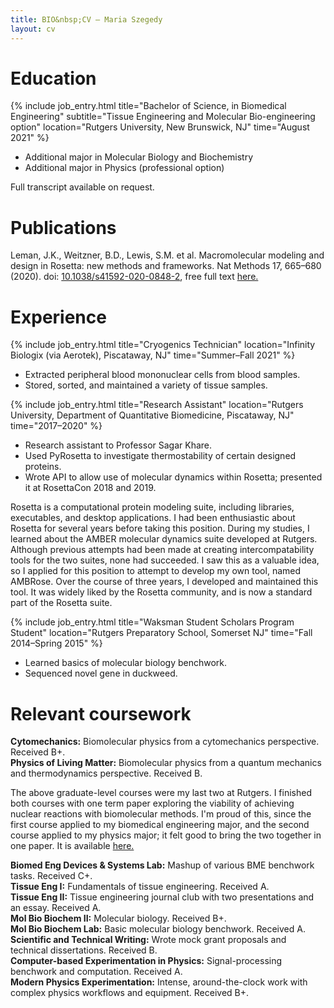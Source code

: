 ```yaml
---
title: BIO&nbsp;CV — Maria Szegedy
layout: cv
---
```


# Education
{% include job_entry.html
title="Bachelor of Science, in Biomedical Engineering"
subtitle="Tissue Engineering and Molecular Bio-engineering option"
location="Rutgers University, New Brunswick, NJ"
time="August 2021" %}

- Additional major in Molecular Biology and Biochemistry
- Additional major in Physics (professional option)

<div class="aside">Full transcript available on request.</div>

# Publications
Leman, J.K., Weitzner, B.D., Lewis, S.M. et al. Macromolecular modeling and
design in Rosetta: new methods and frameworks. Nat Methods 17, 665–680 (2020).
doi: [10.1038/s41592-020-0848-2](https://doi.org/10.1038/s41592-020-0848-2),
free full text [here.](https://europepmc.org/article/MED/32483333)

# Experience
{% include job_entry.html
title="Cryogenics Technician"
location="Infinity Biologix (via Aerotek), Piscataway, NJ"
time="Summer–Fall 2021" %}
- Extracted peripheral blood mononuclear cells from blood samples.
- Stored, sorted, and maintained a variety of tissue samples.

{% include job_entry.html
title="Research Assistant"
location="Rutgers University, Department of Quantitative Biomedicine, Piscataway, NJ"
time="2017–2020" %}
- Research assistant to Professor Sagar Khare.
- Used PyRosetta to investigate thermostability of certain designed proteins.
- Wrote API to allow use of molecular dynamics within Rosetta; presented it at
  RosettaCon 2018 and 2019.

<div class="aside">Rosetta is a computational protein modeling suite, including
libraries, executables, and desktop applications. I had been enthusiastic about
Rosetta for several years before taking this position. During my studies, I
learned about the AMBER molecular dynamics suite developed at Rutgers. Although
previous attempts had been made at creating intercompatability tools for the two
suites, none had succeeded. I saw this as a valuable idea, so I applied for this
position to attempt to develop my own tool, named AMBRose. Over the course of
three years, I developed and maintained this tool. It was widely liked by the
Rosetta community, and is now a standard part of the Rosetta suite.</div>

{% include job_entry.html
title="Waksman Student Scholars Program Student"
location="Rutgers Preparatory School, Somerset NJ"
time="Fall 2014–Spring 2015" %}
- Learned basics of molecular biology benchwork.
- Sequenced novel gene in duckweed.

# Relevant coursework
**Cytomechanics:** Biomolecular physics from a cytomechanics perspective.
  Received B+.  
**Physics of Living Matter:** Biomolecular physics from a quantum mechanics and
  thermodynamics perspective. Received B.

<div class="aside">The above graduate-level courses were my last two at Rutgers.
I finished both courses with one term paper exploring the viability of achieving
nuclear reactions with biomolecular methods. I'm proud of this, since the first
course applied to my biomedical engineering major, and the second course applied
to my physics major; it felt good to bring the two together in one paper. It is
available <a href="assets/pdfs/term-paper.pdf" target="_blank">here.</a></div>

**Biomed Eng Devices & Systems Lab:** Mashup of various BME benchwork tasks.
  Received C+.  
**Tissue Eng I:** Fundamentals of tissue engineering. Received A.  
**Tissue Eng II:** Tissue engineering journal club with two presentations and
  an essay. Received A.  
**Mol Bio Biochem II:** Molecular biology. Received B+.  
**Mol Bio Biochem Lab:** Basic molecular biology benchwork. Received A.  
**Scientific and Technical Writing:** Wrote mock grant proposals and technical
  dissertations. Received B.  
**Computer-based Experimentation in Physics:** Signal-processing benchwork and
  computation. Received A.  
**Modern Physics Experimentation:** Intense, around-the-clock work with complex
  physics workflows and equipment. Received B+.

